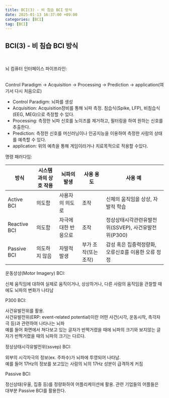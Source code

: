 ```yaml
---
title: BCI(3) - 비 침습 BCI 방식
date: 2025-01-13 16:37:00 +09:00
categories: [BCI]
tag: [BCI]
---
```


## BCI(3) - 비 침습 BCI 방식
<br>

뇌 컴퓨터 인터페이스 파이프라인:

<br>
Control Paradigm -> Acquisition -> Processing -> Prediction -> application(여기서 다시 처음으로)
<br>

- Control Paradigm: 뇌파를 생성
- Acquisition: Acquisition장비를 통해 뇌파 측정. 침습식(Spike, LFP), 비침습식(EEG, MEG)으로 측정할 수 있다.
- Processing: 측정한 뇌파 신호를 노이즈를 제거하고, 필터링을 하여 원하는 신호를 추출한다.
- Prediction: 측정한 신호를 머신러닝이나 인공지능을 이용하여 측정한 사람의 상태를 예측할 수 있다.
- application: 위의 예측을 통해 게임이라거나 치료목적으로 적용할 수있다.


명령 패러다임:
<br>

| 방식 | 시스템과의 상호 작용 | 뇌파의 발생 | 사용 용도 | 사용 예 |
| ------------ | ------- | --------------------- | ------------ | ---------------------------------------------- |
| Active BCI | 의도함 | 사용자의 의도로 | 조작 | 신체의 움직임을 상상, 자발적 학습 |
| Reactive BCI | 의도함 | 자극에 대한 반응으로 | 조작 | 정상상태시각관련유발전위(SSVEP), 사건유발전위(P300) |
| Passive BCI | 의도하지 않음 | 자발적 발생 | 부가 조작(또는 조작) | 감성 혹은 집중력정량화, 오류신호를 이용한 오류 정정 |


운동상상(Motor Imagery) BCI:

신체 움직임에 대하여 실제로 움직이거나, 상상하거나, 다른 사람의 움직임을 관찰할 때에도 뇌파의 변화가 나타남


P300 BCI:

사건유발전위를 활용.<br>
사건유발전위(ERP: event-related potential)이란 어떤 사건(시각, 운동시작, 촉각자극 등)과 관련하여 나타나는 뇌파<br>
예를 들어 화면에서 쳐다보고 있는 글자가 반짝거렸을 때에 뇌파의 크기와 보지않는 글자가 반짝거렸을 때의 뇌파의 크기는 다르다.
<br>

정상상태시각유발전위(ssvep) BCI:

외부의 시각자극의 정보(ex. 주파수)가 뇌파에 투영되어 나타남.<br>
예를 들어 17Hz의 정보를 보고있는 사람의 뇌의 17Hz 성분이 급격하게 커짐
<br>

Passive BCI:

정신상태(우울, 집중 등)를 정량화하여 어플리케이션에 활용. 관련 기업들의 어플들은 대부분 Passive BCI를 활용한다.
<br>
